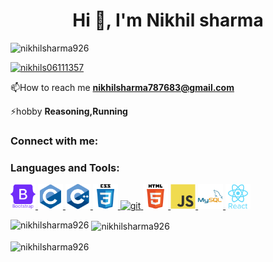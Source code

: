 <h1 align="center">Hi 👋, I'm Nikhil sharma</h1>
<p align="left"> <img src="https://komarev.com/ghpvc/?username=nikhilsharma926&label=Profile%20views&color=0e75b6&style=flat" alt="nikhilsharma926" /> </p>

<p align="left"> <a href="https://twitter.com/nikhils06111357" target="blank"><img src="https://img.shields.io/twitter/follow/nikhils06111357?logo=twitter&style=for-the-badge" alt="nikhils06111357" /></a> </p>


 📫How to reach me **nikhilsharma787683@gmail.com**

⚡hobby **Reasoning,Running**

<h3 align="left">Connect with me:</h3>
<p align="left">
</p>

<h3 align="left">Languages and Tools:</h3>
<p align="left"> <a href="https://getbootstrap.com" target="_blank" rel="noreferrer"> <img src="https://raw.githubusercontent.com/devicons/devicon/master/icons/bootstrap/bootstrap-plain-wordmark.svg" alt="bootstrap" width="40" height="40"/> </a> <a href="https://www.cprogramming.com/" target="_blank" rel="noreferrer"> <img src="https://raw.githubusercontent.com/devicons/devicon/master/icons/c/c-original.svg" alt="c" width="40" height="40"/> </a> <a href="https://www.w3schools.com/cpp/" target="_blank" rel="noreferrer"> <img src="https://raw.githubusercontent.com/devicons/devicon/master/icons/cplusplus/cplusplus-original.svg" alt="cplusplus" width="40" height="40"/> </a> <a href="https://www.w3schools.com/css/" target="_blank" rel="noreferrer"> <img src="https://raw.githubusercontent.com/devicons/devicon/master/icons/css3/css3-original-wordmark.svg" alt="css3" width="40" height="40"/> </a> <a href="https://git-scm.com/" target="_blank" rel="noreferrer"> <img src="https://www.vectorlogo.zone/logos/git-scm/git-scm-icon.svg" alt="git" width="40" height="40"/> </a> <a href="https://www.w3.org/html/" target="_blank" rel="noreferrer"> <img src="https://raw.githubusercontent.com/devicons/devicon/master/icons/html5/html5-original-wordmark.svg" alt="html5" width="40" height="40"/> </a> <a href="https://developer.mozilla.org/en-US/docs/Web/JavaScript" target="_blank" rel="noreferrer"> <img src="https://raw.githubusercontent.com/devicons/devicon/master/icons/javascript/javascript-original.svg" alt="javascript" width="40" height="40"/> </a> <a href="https://www.mysql.com/" target="_blank" rel="noreferrer"> <img src="https://raw.githubusercontent.com/devicons/devicon/master/icons/mysql/mysql-original-wordmark.svg" alt="mysql" width="40" height="40"/> </a> <a href="https://reactjs.org/" target="_blank" rel="noreferrer"> <img src="https://raw.githubusercontent.com/devicons/devicon/master/icons/react/react-original-wordmark.svg" alt="react" width="40" height="40"/> </a> </p>

<p><img align="left" src="https://github-readme-stats.vercel.app/api/top-langs?username=nikhilsharma926&show_icons=true&locale=en&layout=compact" alt="nikhilsharma926" /></p>

<p>&nbsp;<img align="center" src="https://github-readme-stats.vercel.app/api?username=nikhilsharma926&show_icons=true&locale=en" alt="nikhilsharma926" /></p>

<p><img align="center" src="https://github-readme-streak-stats.herokuapp.com/?user=nikhilsharma926&" alt="nikhilsharma926" /></p>
